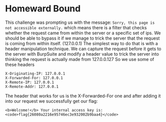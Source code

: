 # Homeward Bound 

This challenge was prompting us with the message: `Sorry, this page is not accessible externally.` which means there is a filter that checks whether the request came from within the server or a specific set of ips.
We should be able to bypass it if we manage to trick the server that the request is coming from within itself. (127.0.0.1)
The simplest way to do that is with a header manipulation technique. We can capture the request before it gets to the server with BurpSuite and modify a header value to trick the server into thinking the request is actually made from 127.0.0.127
So we use some of these headers 

```
X-Originating-IP: 127.0.0.1 
X-Forwarded-For: 127.0.0.1 
X-Remote-IP: 127.0.0.1 
X-Remote-Addr: 127.0.0.1
```

The header that works for us is the X-Forwarded-For one and after adding it into our request we successfully get our flag:
```
<b>Welcome!</b> Your internal access key is: <code>flag{26080a2216e95746ec3e932002b9baa4}</code>
```


